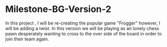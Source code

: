 # Milestone-BG-Version-2

In this project , I will be re-creating the popular game "Frogger" however, I will be adding a twist. In this version we will be playing as an lonely chess pawn desperately wanting to cross to the over side of the board in order to join their team again. 

